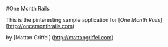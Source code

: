 #One Month Rails

This is the pinteresting sample application for [*One Month Rails*] [http://oncemonthrails.com)


by [Mattan Griffel] (http://mattangriffel.com)